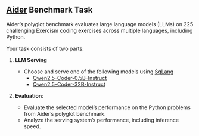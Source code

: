 
## [Aider](https://aider.chat/docs/leaderboards/) Benchmark Task

Aider’s polyglot benchmark evaluates large language models (LLMs) on 225 challenging Exercism coding exercises across multiple languages, including Python.


Your task consists of two parts:

1.  **LLM Serving** 
    - Choose and serve one of the following models using [SgLang](https://github.com/sgl-project/sglang)
        - [Qwen2.5-Coder-0.5B-Instruct](https://huggingface.co/Qwen/Qwen2.5-Coder-0.5B-Instruct)
        - [Qwen2.5-Coder-32B-Instruct](https://huggingface.co/Qwen/Qwen2.5-Coder-32B-Instruct)

2. **Evaluation**:  
   - Evaluate the selected model’s performance on the Python problems from Aider’s polyglot benchmark.
   - Analyze the serving system’s performance, including inference speed.
